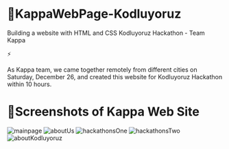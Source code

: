# 🚀KappaWebPage-Kodluyoruz

Building a website with HTML and CSS Kodluyoruz Hackathon - Team Kappa

⚡️

As Kappa team, we came together remotely from different cities on Saturday, December 26, and created this website for Kodluyoruz Hackathon within 10 hours.

#  👾Screenshots of Kappa Web Site

![mainpage](https://user-images.githubusercontent.com/71151015/103158204-78c4dc80-47cc-11eb-9329-df0e4e16216f.PNG)
![aboutUs](https://user-images.githubusercontent.com/71151015/103158206-7b273680-47cc-11eb-8614-c1c1acbf256b.PNG)
![hackathonsOne](https://user-images.githubusercontent.com/71151015/103158207-7d899080-47cc-11eb-96c8-e6f33af45f5a.PNG)
![hackathonsTwo](https://user-images.githubusercontent.com/71151015/103158209-7ebabd80-47cc-11eb-8c5e-55a0d2ecd703.PNG)
![aboutKodluyoruz](https://user-images.githubusercontent.com/71151015/103158211-80848100-47cc-11eb-900d-9e55ce9baf70.PNG)


